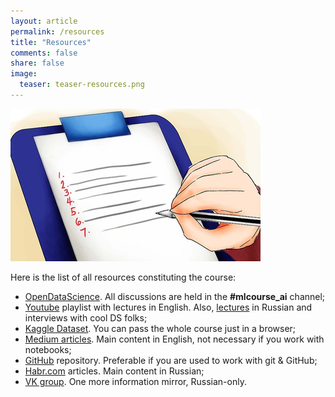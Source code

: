 ```yaml
---
layout: article
permalink: /resources
title: "Resources"
comments: false
share: false
image:
  teaser: teaser-resources.png
---
```


<img src='../images/teaser-resources.png'>

Here is the list of all resources constituting the course:
 - [OpenDataScience](http://ods.ai/en). All discussions are held in the **#mlcourse_ai** channel;
 - [Youtube](https://www.youtube.com/watch?v=QKTuw4PNOsU&list=PLVlY_7IJCMJeRfZ68eVfEcu-UcN9BbwiX) playlist with lectures in English. Also, [lectures](https://www.youtube.com/playlist?list=PLVlY_7IJCMJdgcCtQfzj5j8OVB_Y0GJCl) in Russian and interviews with cool DS folks;
- [Kaggle Dataset](https://www.kaggle.com/kashnitsky/mlcourse). You can pass the whole course just in a browser;
 - [Medium articles](https://medium.com/open-machine-learning-course). Main content in English, not necessary if you work with notebooks;
 - [GitHub](https://github.com/Yorko/mlcourse.ai) repository. Preferable if you are used to work with git & GitHub;
 - [Habr.com](https://habr.com/company/ods/blog/322626/) articles. Main content in Russian;
 - [VK group](https://vk.com/mlcourse). One more information mirror, Russian-only.


